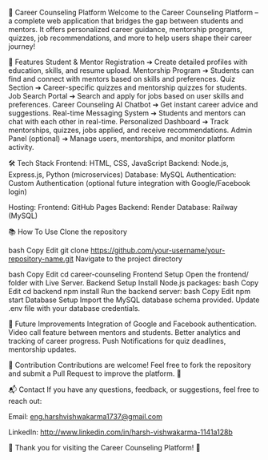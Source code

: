 🎯 Career Counseling Platform
Welcome to the Career Counseling Platform – a complete web application that bridges the gap between students and mentors.
It offers personalized career guidance, mentorship programs, quizzes, job recommendations, and more to help users shape their career journey!

🚀 Features
Student & Mentor Registration
➔ Create detailed profiles with education, skills, and resume upload.
Mentorship Program
➔ Students can find and connect with mentors based on skills and preferences.
Quiz Section
➔ Career-specific quizzes and mentorship quizzes for students.
Job Search Portal
➔ Search and apply for jobs based on user skills and preferences.
Career Counseling AI Chatbot
➔ Get instant career advice and suggestions.
Real-time Messaging System
➔ Students and mentors can chat with each other in real-time.
Personalized Dashboard
➔ Track mentorships, quizzes, jobs applied, and receive recommendations.
Admin Panel (optional)
➔ Manage users, mentorships, and monitor platform activity.

🛠️ Tech Stack
Frontend: HTML, CSS, JavaScript
Backend: Node.js, Express.js, Python (microservices)
Database: MySQL
Authentication: Custom Authentication (optional future integration with Google/Facebook login)

Hosting:
Frontend: GitHub Pages
Backend: Render
Database: Railway (MySQL)

📚 How To Use
Clone the repository

bash
Copy
Edit
git clone https://github.com/your-username/your-repository-name.git
Navigate to the project directory

bash
Copy
Edit
cd career-counseling
Frontend Setup
Open the frontend/ folder with Live Server.
Backend Setup
Install Node.js packages:
bash
Copy
Edit
cd backend
npm install
Run the backend server:
bash
Copy
Edit
npm start
Database Setup
Import the MySQL database schema provided.
Update .env file with your database credentials.

🎯 Future Improvements
Integration of Google and Facebook authentication.
Video call feature between mentors and students.
Better analytics and tracking of career progress.
Push Notifications for quiz deadlines, mentorship updates.

🤝 Contribution
Contributions are welcome!
Feel free to fork the repository and submit a Pull Request to improve the platform. 🚀

📬 Contact
If you have any questions, feedback, or suggestions, feel free to reach out:

Email: eng.harshvishwakarma1737@gmail.com

LinkedIn: http://www.linkedin.com/in/harsh-vishwakarma-1141a128b

🌟 Thank you for visiting the Career Counseling Platform! 🌟
